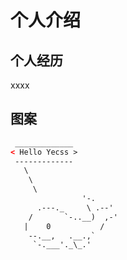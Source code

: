# 个人介绍

## 个人经历
xxxx

## 图案

```html
 _____________
< Hello Yecss >
 -------------
   \
    \
     \
                '-.
      .---._     \ .--'
    /       `-..__)  ,-'
   |    0           /
    --.__,   .__.,`
     `-.___'._\_.'

```

